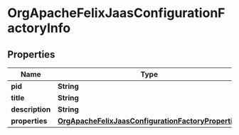 
# OrgApacheFelixJaasConfigurationFactoryInfo

## Properties
Name | Type | Description | Notes
------------ | ------------- | ------------- | -------------
**pid** | **String** |  |  [optional]
**title** | **String** |  |  [optional]
**description** | **String** |  |  [optional]
**properties** | [**OrgApacheFelixJaasConfigurationFactoryProperties**](OrgApacheFelixJaasConfigurationFactoryProperties.md) |  |  [optional]



